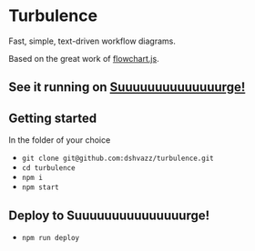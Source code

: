 # Turbulence

Fast, simple, text-driven workflow diagrams.

Based on the great work of [flowchart.js](http://flowchart.js.org/).

## See it running on [Suuuuuuuuuuuuuurge!](http://turbulence.surge.sh)

## Getting started

In the folder of your choice
* `git clone git@github.com:dshvazz/turbulence.git`
* `cd turbulence`
* `npm i`
* `npm start`

## Deploy to Suuuuuuuuuuuuuuurge!
* `npm run deploy`
